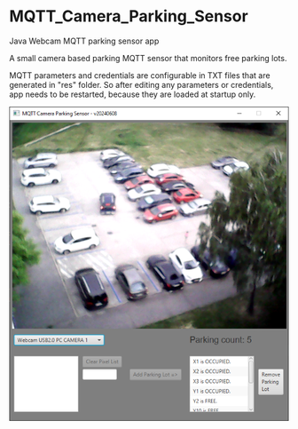 # MQTT_Camera_Parking_Sensor
 Java Webcam MQTT parking sensor app

A small camera based parking MQTT sensor that monitors free parking lots.

MQTT parameters and credentials are configurable in TXT files that are generated in "res" folder.
So after editing any parameters or credentials, app needs to be restarted, because they are loaded at startup only.
  
![alt text](https://github.com/viktorvano/MQTT_Camera_Parking_Sensor/blob/main/screenshots/app.png?raw=true)  
